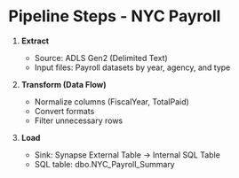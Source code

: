 # Pipeline Steps - NYC Payroll

1. **Extract**  
   - Source: ADLS Gen2 (Delimited Text)
   - Input files: Payroll datasets by year, agency, and type

2. **Transform (Data Flow)**  
   - Normalize columns (FiscalYear, TotalPaid)
   - Convert formats
   - Filter unnecessary rows

3. **Load**
   - Sink: Synapse External Table → Internal SQL Table
   - SQL table: dbo.NYC_Payroll_Summary
